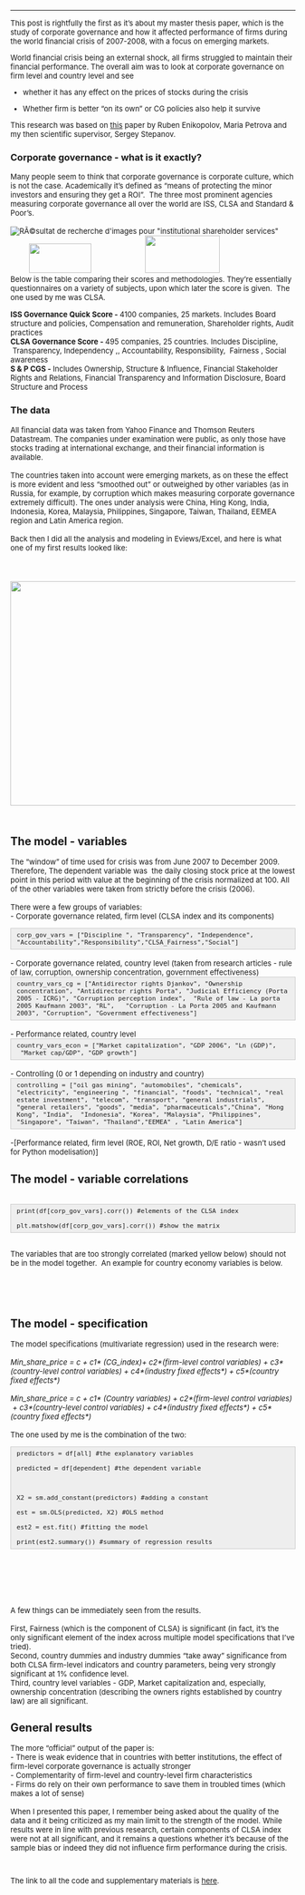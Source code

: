 
 ---
 <font size = "2">
<p>This post is rightfully the first as it&rsquo;s about my master thesis paper, which is the study of corporate governance and how it affected performance of firms during the world financial crisis of 2007-2008, with a focus on emerging markets. &nbsp;</p>



<p>World financial crisis being an external shock, all firms struggled to maintain their financial performance. The overall aim was to look at corporate governance on firm level and country level and see</p>

<ul>
	<li>
	<p>whether it has any effect on the prices of stocks during the crisis</p>
	</li>
	<li>
	<p>Whether firm is better &ldquo;on its own&rdquo; or CG policies also help it survive</p>
	</li>
</ul>
<p>
This research was based on <a href="https://papers.ssrn.com/sol3/papers.cfm?abstract_id=2177841">this</a> paper by Ruben Enikopolov, Maria Petrova and my then scientific supervisor, Sergey Stepanov.</p> </font>

<h3><strong>Corporate governance - what is it exactly?</strong></h3>
 <font size = "2">
<p>Many people seem to think that corporate governance is corporate culture, which is not the case. Academically it&rsquo;s defined as &ldquo;means of protecting the minor investors and ensuring they get a ROI&rdquo;. &nbsp;The three most prominent agencies measuring corporate governance all over the world are ISS, CLSA and Standard &amp; Poor&rsquo;s.<br />
&nbsp; &nbsp; &nbsp; &nbsp; &nbsp; &nbsp; &nbsp; &nbsp; &nbsp; &nbsp; &nbsp; &nbsp; &nbsp; &nbsp; &nbsp; &nbsp; &nbsp; &nbsp; &nbsp; &nbsp; &nbsp;<img alt="RÃ©sultat de recherche d'images pour &quot;institutional shareholder services&quot;" src="https://www.issgovernance.com/file/2014/09/Header-Logo.png" />&nbsp; &nbsp; &nbsp; &nbsp; &nbsp; &nbsp; &nbsp; &nbsp; &nbsp;<img src="https://lh5.googleusercontent.com/wBhkDWBr4Zu1WR9d0qtApr-XsVW4VgoiwMSnqtobiswguuJPrt94DrVUVTk7Hzdx0bghg5_noSRK9YzZ86cSMqA5pqp3WTv0fYwH7Ur1xBDQD1265gPbr0aZEqOXEjN4cNRh3TUw" style="height:52px; width:110px" />&nbsp; &nbsp; &nbsp; &nbsp; &nbsp; &nbsp; &nbsp; &nbsp; &nbsp; &nbsp; &nbsp; &nbsp; &nbsp;&nbsp;<img src="https://lh5.googleusercontent.com/cF0ueamssyyqSicT3wnx5_0_lrRqCU35064WURcMaQRPLV1-iw0RmSsjGWp2RhvQjGmMtpYUCaX7rRR0lCfJ3-u8dN637cTyQ_CEMJ1u7tkm7j_TcW2zyxOMhs8x2OyLUahFbfWa" style="height:66px; width:132px" /><br />
Below is the table comparing their scores and methodologies. They&rsquo;re essentially questionnaires on a variety of subjects, upon which later the score is given. &nbsp;The one used by me was CLSA.&nbsp;</p></font>

<p><font size = "2"><strong>ISS Governance Quick Score - </strong>4100 companies, 25 markets. Includes Board structure and policies, Compensation and remuneration, Shareholder rights, Audit practices<br />
<strong>CLSA Governance Score - </strong>495 companies, 25 countries. Includes Discipline, &nbsp;Transparency, Independency ,, Accountability, Responsibility, &nbsp;Fairness , Social awareness<br />
<strong>S &amp; P CGS - </strong>Includes Ownership, Structure &amp; Influence, Financial Stakeholder Rights and Relations, Financial Transparency and Information Disclosure, Board Structure and Process</font></p>

<p><h3><strong>The data </strong></h3>
<font size = "2">
All financial data was taken from Yahoo Finance and Thomson Reuters Datastream. The companies under examination were public, as only those have stocks trading at international exchange, and their financial information is available.<br />
	<br />
The countries taken into account were emerging markets, as on these the effect is more evident and less &ldquo;smoothed out&rdquo; or outweighed by other variables (as in Russia, for example, by corruption which makes measuring corporate governance extremely difficult). The ones under analysis were China, Hing Kong, India, Indonesia, Korea, Malaysia, Philippines, Singapore, Taiwan, Thailand, EEMEA region and Latin America region.<br />	
<br />
Back then I did all the analysis and modeling in Eviews/Excel, and here is what one of my first results looked like:</p>
</font>
<font size="2">
<h2>&nbsp; &nbsp; &nbsp; &nbsp; &nbsp; &nbsp; &nbsp; &nbsp; &nbsp; &nbsp; &nbsp;&nbsp;<img alt="" src="https://ibb.co/g82sNS" /><img alt="" src="https://ibb.co/g82sNS" /><img alt="" src="https://raw.githubusercontent.com/xenia-sh/xenia-sh.github.io/master/images/third one for corporate gov.png" style="height:396px; width:640px" />&nbsp;</h2>

<h2><strong>The model - variables &nbsp;</strong></h2>

<p>The &ldquo;window&rdquo; of time used for crisis was from June 2007 to December 2009. Therefore, The dependent variable was &nbsp;the daily closing stock price at the lowest point in this period with value at the beginning of the crisis normalized at 100. All of the other variables were taken from strictly before the crisis (2006).<br />
	<br />
There were a few groups&nbsp;of variables:<br />
-&nbsp;Corporate governance related, firm level (CLSA index and its components)<br />

<div style="background:#eee;border:1px solid #ccc;padding:5px 10px;"><code>corp_gov_vars = [&quot;Discipline &quot;, &quot;Transparency&quot;, &quot;Independence&quot;, &quot;Accountability&quot;,&quot;Responsibility&quot;,&quot;CLSA_Fairness&quot;,&quot;Social&quot;]</code></div>
<br />
-&nbsp;Corporate governance related, country level (taken from research articles - rule of law, corruption, ownership concentration, government effectiveness)
<br />

<div style="background:#eee;border:1px solid #ccc;padding:5px 10px;"><code>country_vars_cg = [&quot;Antidirector rights Djankov&quot;, &quot;Ownership concentration&quot;,&nbsp;&quot;Antidirector rights Porta&quot;, &quot;Judicial Efficiency (Porta 2005 - ICRG)&quot;,&nbsp;&quot;Corruption perception index&quot;, &nbsp;&quot;Rule of law - La porta 2005 Kaufmann 2003&quot;, &quot;RL&quot;, &nbsp; &quot;Corruption - La Porta 2005 and Kaufmann 2003&quot;, &quot;Corruption&quot;, &quot;Government effectiveness&quot;]</code></div>
<br />
-&nbsp;Performance related, country level<br />

<div style="background:#eee;border:1px solid #ccc;padding:5px 10px;"><code>country_vars_econ = [&quot;Market capitalization&quot;, &quot;GDP 2006&quot;, &quot;Ln (GDP)&quot;, &nbsp;&quot;Market cap/GDP&quot;, &quot;GDP growth&quot;]</code></div>
<br />
-&nbsp;Controlling (0 or 1 depending on industry and country)<br />
<div style="background:#eee;border:1px solid #ccc;padding:5px 10px;"><code>controlling = [&quot;oil gas mining&quot;, &quot;automobiles&quot;, &quot;chemicals&quot;, &quot;electricity&quot;, &quot;engineering &quot;, &quot;financial&quot;, &quot;foods&quot;, &quot;technical&quot;, &quot;real estate investment&quot;, &quot;telecom&quot;, &quot;transport&quot;, &quot;general industrials&quot;, &quot;general retailers&quot;, &quot;goods&quot;, &quot;media&quot;, &quot;pharmaceuticals&quot;,&quot;China&quot;, &quot;Hong Kong&quot;, &quot;India&quot;, &nbsp;&quot;Indonesia&quot;, &quot;Korea&quot;, &quot;Malaysia&quot;, &quot;Philippines&quot;, &quot;Singapore&quot;, &quot;Taiwan&quot;, &quot;Thailand&quot;,&quot;EEMEA&quot; ,&nbsp;&quot;Latin America&quot;]</code></div>
<br />
-[Performance related, firm level (ROE, ROI, Net growth, D/E ratio - wasn&rsquo;t used for Python modelisation)]</p>

<h2><strong>The model - variable correlations </strong></h2>
<br />
<div style="background:#eee;border:1px solid #ccc;padding:5px 10px;"><code>print(df[corp_gov_vars].corr()) #elements of the CLSA index&nbsp;<br />
plt.matshow(df[corp_gov_vars].corr()) #show the matrix&nbsp;</code></div>
<br />
<p>The variables that are too strongly correlated (marked yellow below)&nbsp;should not be in the model together.&nbsp; An example for country economy variables is below.&nbsp;</p>
<h2><img alt="" src="https://raw.githubusercontent.com/xenia-sh/xenia-sh.github.io/master/images/fourth-cg.png" /></h2>
<br />
<h2><strong>The model - specification </strong></h2>

<p>The model specifications (multivariate regression) used in the research were:<br />
	<br />
<em>Min_share_price</em><em> = c + c1* (</em><em>CG_index</em><em>)+ c2*(</em><em>firm-level control variables</em><em>) + c3* (country-level control variables) + c4*(industry fixed effects*) + c5*(country fixed effects*)</em><br />
	<br />
<em>Min_share_price</em><em> = c + c1* (</em><em>Country variables</em><em>) + c2*(</em><em>firm-level control variables</em><em>) &nbsp;+ c3*(</em><em>country-level control variables</em><em>) + c4*(industry fixed effects*) + c5* (country fixed effects*) </em><br />
<br />
The one used by me is the combination of the two:<br />

<div style="background:#eee;border:1px solid #ccc;padding:5px 10px;"><code>predictors = df[all] #the explanatory variables&nbsp;<br />
predicted = df[dependent] #the dependent variable<br />
&nbsp;<br />
X2 = sm.add_constant(predictors) #adding a constant&nbsp;<br />
est = sm.OLS(predicted, X2) #OLS method&nbsp;<br />
est2 = est.fit() #fitting the model&nbsp;<br />
print(est2.summary()) #summary of regression results&nbsp;</code></div></p>
<br />
<h2><img alt="" src="https://i.imgur.com/lru2BdD.png" /></h2>
<h2><img alt="" src="https://i.imgur.com/ObhirCR.png" /></h2>

<p>A few things can be immediately seen from the results.<br />
	<br />
First, Fairness (which is the component of CLSA) is significant (in fact, it&rsquo;s the only significant element of the index across multiple model specifications that I&rsquo;ve tried).<br />
Second, country dummies and industry dummies &ldquo;take away&rdquo; significance from both CLSA firm-level indicators and country parameters, being very strongly significant at 1% confidence level.<br />
Third, country level variables - GDP, Market capitalization and, especially, ownership concentration (describing the owners rights established by country law) are all significant.</p>

<h2><strong>General results &nbsp;</strong></h2>

<p>The more &ldquo;official&rdquo; output of the paper is:<br />
-&nbsp;There is weak evidence that in countries with better institutions, the effect of firm-level corporate governance is actually stronger<br />
- Complementarity of firm-level and country-level firm characteristics<br />
- Firms do rely on their own performance to save them in troubled times (which makes a lot of sense)<br />
&nbsp; &nbsp; &nbsp; &nbsp; &nbsp; &nbsp; &nbsp; &nbsp; &nbsp; &nbsp; &nbsp; &nbsp; &nbsp; &nbsp; &nbsp; &nbsp;&nbsp;<img alt="" src="https://raw.githubusercontent.com/xenia-sh/xenia-sh.github.io/master/images/data science second graph from thesis pres.png" /><br />
When I presented this paper, I remember being asked about the quality of the data and it being criticized as my main limit to the strength of the model. While results were in line with previous research, certain components of CLSA index were not at all significant, and it remains a questions whether it&rsquo;s because of the sample bias or indeed they did not influence firm performance during the crisis.</p>
<br />
<p>The link to all the code and supplementary materials is <a href="https://github.com/xenia-sh/corporate_governance">here</a>.&nbsp;</p></font>
